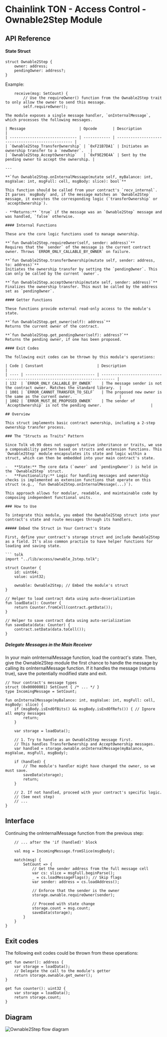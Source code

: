 # Chainlink TON - Access Control - Ownable2Step Module

## API Reference

#### State Struct

```tolk
struct Ownable2Step {
    owner: address;
    pendingOwner: address?;
}
```

Example:

```tact
    receive(msg: SetCount) {
        // Use the requireOwner() function from the Ownable2Step trait to only allow the owner to send this message.
        self.requireOwner();

The module exposes a single message handler, `onInternalMessage`, which processes the following messages.

| Message                        | Opcode       | Description                                        |
| ------------------------------ | ------------ | -------------------------------------------------- |
| `Ownable2Step_TransferOwnership` | `0xF21B7DA1` | Initiates an ownership transfer to a `newOwner`.   |
| `Ownable2Step_AcceptOwnership`   | `0xF9E29E4A` | Sent by the pending owner to accept the ownership. |

---

**`fun Ownable2Step.onInternalMessage(mutate self, myBalance: int, msgValue: int, msgFull: cell, msgBody: slice): bool`**

This function should be called from your contract's `recv_internal`. It parses `msgBody` and, if the message matches an `Ownable2Step` message, it executes the corresponding logic (`transferOwnership` or `acceptOwnership`).

- **Returns:** `true` if the message was an `Ownable2Step` message and was handled, `false` otherwise.

#### Internal Functions

These are the core logic functions used to manage ownership.

**`fun Ownable2Step.requireOwner(self, sender: address)`**
Requires that the `sender` of the message is the current contract owner. Throws `ERROR_ONLY_CALLABLE_BY_OWNER` on failure.

**`fun Ownable2Step.transferOwnership(mutate self, sender: address, to: address)`**
Initiates the ownership transfer by setting the `pendingOwner`. This can only be called by the current `owner`.

**`fun Ownable2Step.acceptOwnership(mutate self, sender: address)`**
Finalizes the ownership transfer. This must be called by the address set as `pendingOwner`.

#### Getter Functions

These functions provide external read-only access to the module's state.

**`fun Ownable2Step.get_owner(self): address`**
Returns the current owner of the contract.

**`fun Ownable2Step.get_pendingOwner(self): address?`**
Returns the pending owner, if one has been proposed.

#### Exit Codes

The following exit codes can be thrown by this module's operations:

| Code | Constant                        | Description                                                                  |
| ---- | ------------------------------- | ---------------------------------------------------------------------------- |
| 132  | `ERROR_ONLY_CALLABLE_BY_OWNER`    | The message sender is not the contract owner. Matches the standard library.  |
| 1001 | `ERROR_CANNOT_TRANSFER_TO_SELF`   | The proposed new owner is the same as the current owner.                     |
| 1002 | `ERROR_MUST_BE_PROPOSED_OWNER`    | The sender of `AcceptOwnership` is not the pending owner.                      |

## Overview

This struct implements basic contract ownership, including a 2-step ownership transfer process.

### The "Structs as Traits" Pattern

Since Tolk v0.99 does not support native inheritance or traits, we use a composability pattern based on structs and extension functions. This `Ownable2Step` module encapsulates its state and logic within a struct, which can then be embedded into your main contract's state.

-   **State:** The core data (`owner` and `pendingOwner`) is held in the `Ownable2Step` struct.
-   **Functionality:** Logic for handling messages and ownership checks is implemented as extension functions that operate on this struct (e.g., `fun Ownable2Step.onInternalMessage(...)`).

This approach allows for modular, readable, and maintainable code by composing independent functional units.

### How to Use

To integrate this module, you embed the Ownable2Step struct into your contract's state and route messages through its handlers.

##### Embed the Struct in Your Contract's State

First, define your contract's storage struct and include Ownable2Step as a field. It's also common practice to have helper functions for loading and saving state.

``` tolk
import "../lib/access/ownable_2step.tolk";

struct Counter {
    id: uint64;
    value: uint32;

    ownable: Ownable2Step; // Embed the module's struct
}

// Helper to load contract data using auto-deserialization
fun loadData(): Counter {
    return Counter.fromCell(contract.getData());
}

// Helper to save contract data using auto-serialization
fun saveData(data: Counter) {
    contract.setData(data.toCell());
}
```

##### Delegate Messages in the Main Receiver
   
In your main onInternalMessage function, load the contract's state. Then, give the Ownable2Step module the first chance to handle the message by calling its onInternalMessage function. If it handles the message (returns true), save the potentially modified state and exit.

``` tolk
// Your contract's message types
struct (0x00000001) SetCount { /* ... */ }
type IncomingMessage = SetCount;

fun onInternalMessage(myBalance: int, msgValue: int, msgFull: cell, msgBody: slice) {
    if (msgBody.isEndOfBits() && msgBody.isEndOfRefs()) { // Ignore all empty messages
        return;
    }

    var storage = loadData();

    // 1. Try to handle as an Ownable2Step message first.
    // This handles TransferOwnership and AcceptOwnership messages.
    var handled = storage.ownable.onInternalMessage(myBalance, msgValue, msgFull, msgBody);

    if (handled) {
        // The module's handler might have changed the owner, so we must save.
        saveData(storage);
        return;
    }
    
    // 2. If not handled, proceed with your contract's specific logic.
    // (See next step)
    // ...
}
```

## Interface

Continuing the onInternalMessage function from the previous step:

``` tolk
    // ... after the 'if (handled)' block

    val msg = IncomingMessage.fromSlice(msgBody);

    match(msg) {
        SetCount => {
            // Get the sender address from the full message cell
            var cs: slice = msgFull.beginParse();
            _ = cs.loadMessageFlags(); // Skip flags
            var sender: address = cs.loadAddress();

            // Enforce that the sender is the owner
            storage.ownable.requireOwner(sender);

            // Proceed with state change
            storage.count = msg.count;
            saveData(storage);
        }
    }
}
```

## Exit codes

The following exit codes could be thrown from these operations:

``` tolk
get fun owner(): address {
    var storage = loadData();
    // Delegate the call to the module's getter
    return storage.ownable.get_owner();
}

get fun counter(): uint32 {
    var storage = loadData();
    return storage.count;
}
```


## Diagram

![Ownable2Step flow diagram](./ownable_2step.drawio.svg)
